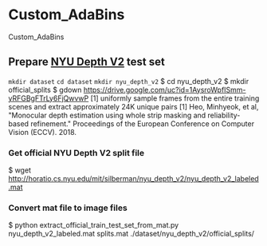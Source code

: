 # Custom_AdaBins
Custom_AdaBins
## Prepare [NYU Depth V2](https://cs.nyu.edu/~silberman/datasets/nyu_depth_v2.html) test set

`mkdir dataset`
`cd dataset`
`mkdir nyu_depth_v2`
$ cd nyu_depth_v2
$ mkdir official_splits
$ gdown https://drive.google.com/uc?id=1AysroWpfISmm-yRFGBgFTrLy6FjQwvwP
[1] uniformly sample frames from the entire training scenes and extract approximately 24K unique pairs
[1] Heo, Minhyeok, et al, "Monocular depth estimation using whole strip masking and reliability-based refinement." Proceedings of the European Conference on Computer Vision (ECCV). 2018. 
### Get official NYU Depth V2 split file
$ wget http://horatio.cs.nyu.edu/mit/silberman/nyu_depth_v2/nyu_depth_v2_labeled.mat
### Convert mat file to image files
$ python extract_official_train_test_set_from_mat.py nyu_depth_v2_labeled.mat splits.mat ./dataset/nyu_depth_v2/official_splits/

